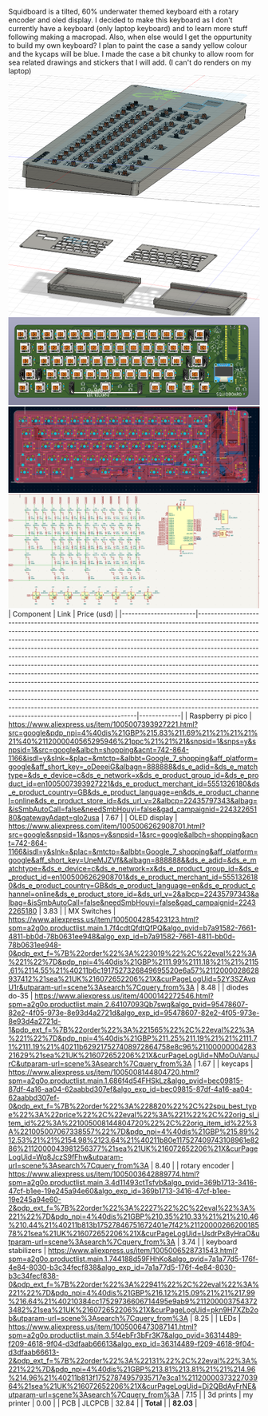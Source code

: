 Squidboard is a tilted, 60% underwater themed keyboard eith a rotary encoder and oled display. I decided to make this keyboard as I don't currently have a keyboard (only laptop keyboard) and to learn more stuff following making a macropad. Also, when else would I get the oppurtunity to build my own keyboard? I plan to paint the case a sandy yellow colour and the kycaps will be blue. I made the case a bit chunky to allow room for sea related drawings and stickers that I will add. (I can't do renders on my laptop)
![alt text](Images/image-20.png)
![alt text](Images/image-19.png)
![alt text](Images/image-15.png)
![alt text](Images/image-14.png)
![alt text](Images/image-17.png)
| Component             | Link                                                                                                                                                                                                                                                                                                                                                                                                                                                                                                                                                                                                                                                                                                                                                                                                                                                                                                                                            | Price (usd) |
|-----------------------|-----------------------------------------------------------------------------------------------------------------------------------------------------------------------------------------------------------------------------------------------------------------------------------------------------------------------------------------------------------------------------------------------------------------------------------------------------------------------------------------------------------------------------------------------------------------------------------------------------------------------------------------------------------------------------------------------------------------------------------------------------------------------------------------------------------------------------------------------------------------------------------------------------------------------------------------------------|-------------|
| Raspberry pi pico     | https://www.aliexpress.us/item/1005007393927221.html?src=google&pdp_npi=4%40dis%21GBP%215.83%211.69%21%21%21%21%21%40%2112000040565295946%21ppc%21%21%21&snpsid=1&snps=y&snpsid=1&src=google&albch=shopping&acnt=742-864-1166&isdl=y&slnk=&plac=&mtctp=&albbt=Google_7_shopping&aff_platform=google&aff_short_key=_oDeeeiG&albagn=888888&ds_e_adid=&ds_e_matchtype=&ds_e_device=c&ds_e_network=x&ds_e_product_group_id=&ds_e_product_id=en1005007393927221&ds_e_product_merchant_id=5551326180&ds_e_product_country=GB&ds_e_product_language=en&ds_e_product_channel=online&ds_e_product_store_id=&ds_url_v=2&albcp=22435797343&albag=&isSmbAutoCall=false&needSmbHouyi=false&gad_campaignid=22432265180&gatewayAdapt=glo2usa | 7.67        |
| OLED display          | https://www.aliexpress.com/item/1005006262908701.html?src=google&snpsid=1&snps=y&snpsid=1&src=google&albch=shopping&acnt=742-864-1166&isdl=y&slnk=&plac=&mtctp=&albbt=Google_7_shopping&aff_platform=google&aff_short_key=UneMJZVf&&albagn=888888&&ds_e_adid=&ds_e_matchtype=&ds_e_device=c&ds_e_network=x&ds_e_product_group_id=&ds_e_product_id=en1005006262908701&ds_e_product_merchant_id=5551326180&ds_e_product_country=GB&ds_e_product_language=en&ds_e_product_channel=online&ds_e_product_store_id=&ds_url_v=2&albcp=22435797343&albag=&isSmbAutoCall=false&needSmbHouyi=false&gad_campaignid=22432265180                                                                                           | 3.83        |
| MX Switches           | https://www.aliexpress.us/item/1005004285423123.html?spm=a2g0o.productlist.main.1.7f4cdtQfdtQfPQ&algo_pvid=b7a91582-7661-4811-bb0d-78b0631ee948&algo_exp_id=b7a91582-7661-4811-bb0d-78b0631ee948-0&pdp_ext_f=%7B%22order%22%3A%223019%22%2C%22eval%22%3A%221%22%7D&pdp_npi=4%40dis%21GBP%2111.99%2111.18%21%21%2115.61%2114.55%21%40211b6c1917527326849695520e6a57%2112000028628937412%21sea%21UK%216072652206%21X&curPageLogUid=52Y3SZAvqU1r&utparam-url=scene%3Asearch%7Cquery_from%3A                                                                                                                                                                                                                                                                                                | 8.48        |
| diodes do-35          | https://www.aliexpress.us/item/4000142272546.html?spm=a2g0o.productlist.main.2.64107093Qb7swq&algo_pvid=95478607-82e2-4f05-973e-8e93d4a2721d&algo_exp_id=95478607-82e2-4f05-973e-8e93d4a2721d-1&pdp_ext_f=%7B%22order%22%3A%221565%22%2C%22eval%22%3A%221%22%7D&pdp_npi=4%40dis%21GBP%211.25%211.19%21%21%2111.71%2111.19%21%40211b629217527408972864758e8c96%2110000000428321629%21sea%21UK%216072652206%21X&curPageLogUid=NMoOuVanuJrC&utparam-url=scene%3Asearch%7Cquery_from%3A                                                                                                                                                                                                                                                                                                    | 1.67        |
| keycaps               | https://www.aliexpress.us/item/1005008144804720.html?spm=a2g0o.productlist.main.1.686f4d54FHSkLz&algo_pvid=bec09815-87df-4a16-aa04-62aabbd307ef&algo_exp_id=bec09815-87df-4a16-aa04-62aabbd307ef-0&pdp_ext_f=%7B%22order%22%3A%228820%22%2C%22spu_best_type%22%3A%22price%22%2C%22eval%22%3A%221%22%2C%22orig_sl_item_id%22%3A%221005008144804720%22%2C%22orig_item_id%22%3A%221005007067338557%22%7D&pdp_npi=4%40dis%21GBP%215.89%212.53%21%21%2154.98%2123.64%21%40211b80e117527409743108961e8286%2112000043981256377%21sea%21UK%216072652206%21X&curPageLogUid=Wq8JczS9fFhw&utparam-url=scene%3Asearch%7Cquery_from%3A                                                                             | 8.40        |
| rotary encoder        | https://www.aliexpress.us/item/1005003642889774.html?spm=a2g0o.productlist.main.3.4d11493ctTsfvb&algo_pvid=369b1713-3416-47cf-b1ee-19e245a94e60&algo_exp_id=369b1713-3416-47cf-b1ee-19e245a94e60-2&pdp_ext_f=%7B%22order%22%3A%2227%22%2C%22eval%22%3A%221%22%7D&pdp_npi=4%40dis%21GBP%210.35%210.33%21%21%210.46%210.44%21%40211b813b17527846751672401e7f42%2112000026620018578%21sea%21UK%216072652206%21X&curPageLogUid=UsdrPx8yHraO&utparam-url=scene%3Asearch%7Cquery_from%3A                                                                                                                                                                                                                                                                                             | 3.74        |
| keyboard stabilizers  | https://www.aliexpress.us/item/1005006528731543.html?spm=a2g0o.productlist.main.1.744188d59FHhKo&algo_pvid=7a1a77d5-176f-4e84-8030-b3c34fecf838&algo_exp_id=7a1a77d5-176f-4e84-8030-b3c34fecf838-0&pdp_ext_f=%7B%22order%22%3A%22941%22%2C%22eval%22%3A%221%22%7D&pdp_npi=4%40dis%21GBP%216.12%215.09%21%21%217.99%216.64%21%40210384cc17529736606714495e9ab9%2112000037543723482%21sea%21UK%216072652206%21X&curPageLogUid=pkn9H7XZb2ob&utparam-url=scene%3Asearch%7Cquery_from%3A                                                                                                                                                                                                                                                                                         | 8.25        |
| LEDs                  | https://www.aliexpress.us/item/1005006473087141.html?spm=a2g0o.productlist.main.3.5f4ebFr3bFr3K7&algo_pvid=36314489-f209-4618-9f04-d3dfaab66613&algo_exp_id=36314489-f209-4618-9f04-d3dfaab66613-2&pdp_ext_f=%7B%22order%22%3A%22131%22%2C%22eval%22%3A%221%22%7D&pdp_npi=4%40dis%21GBP%213.81%213.81%21%21%214.96%214.96%21%40211b813f17527874957935717e3ca1%2112000037322703964%21sea%21UK%216072652206%21X&curPageLogUid=Di2QBdAyFrNE&utparam-url=scene%3Asearch%7Cquery_from%3A                                                                                                                                                                                                                                                                                                | 7.15        |
| 3d prints             | my printer                                                                                                                                                                                                                                                                                                                                                                                                                                                                                                                                                                                                                                                                                                                                                                                                                                                                                                                                    | 0.00        |
| PCB                   | JLCPCB                                                                                                                                                                                                                                                                                                                                                                                                                                                                                                                                                                                                                                                                                                                                                                                                                                                                                                                                        | 32.84       |
| **Total**             |                                                                                                                                                                                                                                                                                                                                                                                                                                                                                                                                                                                                                                                                                                                                                                                                                                                                                                                                                | **82.03**   |
